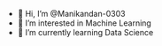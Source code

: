 - 👋 Hi, I’m @Manikandan-0303
- 👀 I’m interested in Machine Learning
- 🌱 I’m currently learning Data Science

<!---
Manikandan-0303/Manikandan-0303 is a ✨ special ✨ repository because its `README.md` (this file) appears on your GitHub profile.
You can click the Preview link to take a look at your changes.
--->
